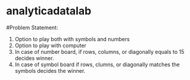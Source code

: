 # analyticadatalab

#Problem Statement:
1. Option to play both with symbols and numbers
2. Option to play with computer
3. In case of number board, if rows, columns, or diagonally equals to 15 decides winner.
4. In case of symbol board if rows, clumns, or diagonally matches the symbols decides the winner.
